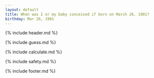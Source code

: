 ```yaml
---
layout: default
title: When was I or my baby conceived if born on March 26, 1901?
birthday: Mar 26, 1901
---
```


{% include header.md %}

{% include guess.md %}

{% include calculate.md %}

{% include safety.md %}

{% include footer.md %}



